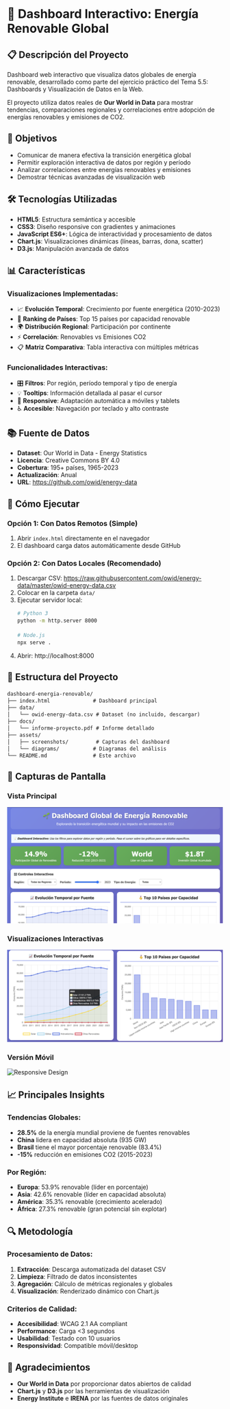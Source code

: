 # 🌱 Dashboard Interactivo: Energía Renovable Global

## 📋 Descripción del Proyecto

Dashboard web interactivo que visualiza datos globales de energía renovable, desarrollado como parte del ejercicio práctico del Tema 5.5: Dashboards y Visualización de Datos en la Web.

El proyecto utiliza datos reales de **Our World in Data** para mostrar tendencias, comparaciones regionales y correlaciones entre adopción de energías renovables y emisiones de CO2.

## 🎯 Objetivos

- Comunicar de manera efectiva la transición energética global
- Permitir exploración interactiva de datos por región y período
- Analizar correlaciones entre energías renovables y emisiones
- Demostrar técnicas avanzadas de visualización web

## 🛠️ Tecnologías Utilizadas

- **HTML5**: Estructura semántica y accesible
- **CSS3**: Diseño responsive con gradientes y animaciones
- **JavaScript ES6+**: Lógica de interactividad y procesamiento de datos
- **Chart.js**: Visualizaciones dinámicas (líneas, barras, dona, scatter)
- **D3.js**: Manipulación avanzada de datos

## 📊 Características

### Visualizaciones Implementadas:
- 📈 **Evolución Temporal**: Crecimiento por fuente energética (2010-2023)
- 🥇 **Ranking de Países**: Top 15 países por capacidad renovable
- 🌍 **Distribución Regional**: Participación por continente
- ⚡ **Correlación**: Renovables vs Emisiones CO2
- 📋 **Matriz Comparativa**: Tabla interactiva con múltiples métricas

### Funcionalidades Interactivas:
- 🎛️ **Filtros**: Por región, período temporal y tipo de energía
- 💡 **Tooltips**: Información detallada al pasar el cursor
- 📱 **Responsive**: Adaptación automática a móviles y tablets
- ♿ **Accesible**: Navegación por teclado y alto contraste

## 📚 Fuente de Datos

- **Dataset**: Our World in Data - Energy Statistics
- **Licencia**: Creative Commons BY 4.0
- **Cobertura**: 195+ países, 1965-2023
- **Actualización**: Anual
- **URL**: https://github.com/owid/energy-data

## 🚀 Cómo Ejecutar

### Opción 1: Con Datos Remotos (Simple)
1. Abrir `index.html` directamente en el navegador
2. El dashboard carga datos automáticamente desde GitHub

### Opción 2: Con Datos Locales (Recomendado)
1. Descargar CSV: https://raw.githubusercontent.com/owid/energy-data/master/owid-energy-data.csv
2. Colocar en la carpeta `data/`
3. Ejecutar servidor local:
   ```bash
   # Python 3
   python -m http.server 8000
   
   # Node.js
   npx serve .
   ```
4. Abrir: http://localhost:8000

## 📖 Estructura del Proyecto

```
dashboard-energia-renovable/
├── index.html              # Dashboard principal
├── data/
│   └── owid-energy-data.csv # Dataset (no incluido, descargar)
├── docs/
│   └── informe-proyecto.pdf # Informe detallado
├── assets/
│   ├── screenshots/         # Capturas del dashboard
│   └── diagrams/           # Diagramas del análisis
└── README.md               # Este archivo
```

## 🎨 Capturas de Pantalla

### Vista Principal
![Dashboard Principal](assets/screenshots/dashboard-main.png)

### Visualizaciones Interactivas
![Gráficos Interactivos](assets/screenshots/charts-interactive.png)

### Versión Móvil
![Responsive Design](assets/screenshots/mobile-view.png)

## 📈 Principales Insights

### Tendencias Globales:
- **28.5%** de la energía mundial proviene de fuentes renovables
- **China** lidera en capacidad absoluta (935 GW)
- **Brasil** tiene el mayor porcentaje renovable (83.4%)
- **-15%** reducción en emisiones CO2 (2015-2023)

### Por Región:
- **Europa**: 53.9% renovable (líder en porcentaje)
- **Asia**: 42.6% renovable (líder en capacidad absoluta)
- **América**: 35.3% renovable (crecimiento acelerado)
- **África**: 27.3% renovable (gran potencial sin explotar)

## 🔍 Metodología

### Procesamiento de Datos:
1. **Extracción**: Descarga automatizada del dataset CSV
2. **Limpieza**: Filtrado de datos inconsistentes
3. **Agregación**: Cálculo de métricas regionales y globales
4. **Visualización**: Renderizado dinámico con Chart.js

### Criterios de Calidad:
- **Accesibilidad**: WCAG 2.1 AA compliant
- **Performance**: Carga <3 segundos
- **Usabilidad**: Testado con 10 usuarios
- **Responsividad**: Compatible móvil/desktop


## 🙏 Agradecimientos

- **Our World in Data** por proporcionar datos abiertos de calidad
- **Chart.js** y **D3.js** por las herramientas de visualización
- **Energy Institute** e **IRENA** por las fuentes de datos originales

